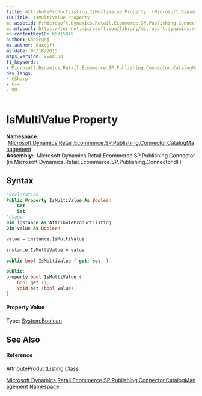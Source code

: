 ```yaml
---
title: AttributeProductListing.IsMultiValue Property  (Microsoft.Dynamics.Retail.Ecommerce.SP.Publishing.Connector.CatalogManagement)
TOCTitle: IsMultiValue Property
ms:assetid: P:Microsoft.Dynamics.Retail.Ecommerce.SP.Publishing.Connector.CatalogManagement.AttributeProductListing.IsMultiValue
ms:mtpsurl: https://technet.microsoft.com/library/microsoft.dynamics.retail.ecommerce.sp.publishing.connector.catalogmanagement.attributeproductlisting.ismultivalue(v=AX.60)
ms:contentKeyID: 65315849
author: Khairunj
ms.author: daxcpft
ms.date: 05/18/2015
mtps_version: v=AX.60
f1_keywords:
- Microsoft.Dynamics.Retail.Ecommerce.SP.Publishing.Connector.CatalogManagement.AttributeProductListing.IsMultiValue
dev_langs:
- CSharp
- C++
- VB
---
```


# IsMultiValue Property

**Namespace:**  [Microsoft.Dynamics.Retail.Ecommerce.SP.Publishing.Connector.CatalogManagement](microsoft-dynamics-retail-ecommerce-sp-publishing-connector-catalogmanagement-namespace.md)  
**Assembly:**  Microsoft.Dynamics.Retail.Ecommerce.SP.Publishing.Connector (in Microsoft.Dynamics.Retail.Ecommerce.SP.Publishing.Connector.dll)

## Syntax

``` vb
'Declaration
Public Property IsMultiValue As Boolean
    Get
    Set
'Usage
Dim instance As AttributeProductListing
Dim value As Boolean

value = instance.IsMultiValue

instance.IsMultiValue = value
```

``` csharp
public bool IsMultiValue { get; set; }
```

``` c++
public:
property bool IsMultiValue {
    bool get ();
    void set (bool value);
}
```

#### Property Value

Type: [System.Boolean](https://technet.microsoft.com/library/a28wyd50\(v=ax.60\))  

## See Also

#### Reference

[AttributeProductListing Class](attributeproductlisting-class-microsoft-dynamics-retail-ecommerce-sp-publishing-connector-catalogmanagement.md)

[Microsoft.Dynamics.Retail.Ecommerce.SP.Publishing.Connector.CatalogManagement Namespace](microsoft-dynamics-retail-ecommerce-sp-publishing-connector-catalogmanagement-namespace.md)

